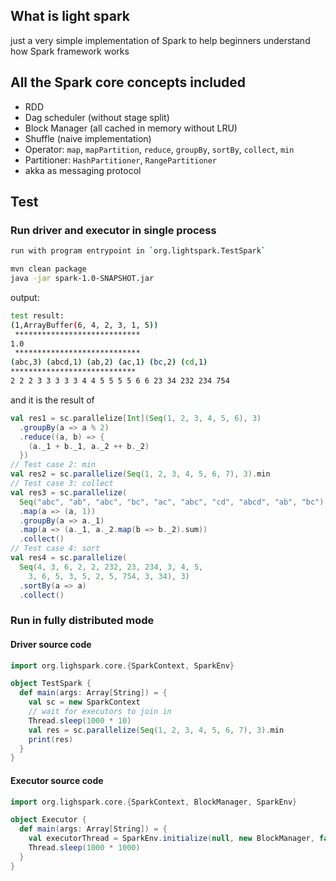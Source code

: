 ## What is light spark
just a very simple implementation of Spark to help beginners understand how Spark framework works

## All the Spark core concepts included
- RDD
- Dag scheduler (without stage split)
- Block Manager (all cached in memory without LRU)
- Shuffle (naive implementation)
- Operator: `map`, `mapPartition`, `reduce`, `groupBy`, `sortBy`, `collect`, `min`
- Partitioner: `HashPartitioner`, `RangePartitioner`
- akka as messaging protocol

## Test
### Run driver and executor in single process
```bash
run with program entrypoint in `org.lightspark.TestSpark`

mvn clean package
java -jar spark-1.0-SNAPSHOT.jar
```
output:
```bash
test result:
(1,ArrayBuffer(6, 4, 2, 3, 1, 5))
 ****************************
1.0
 ****************************
(abc,3) (abcd,1) (ab,2) (ac,1) (bc,2) (cd,1)
****************************
2 2 2 3 3 3 3 3 4 4 5 5 5 5 6 6 23 34 232 234 754
```
and it is the result of 
```scala
val res1 = sc.parallelize[Int](Seq(1, 2, 3, 4, 5, 6), 3)
  .groupBy(a => a % 2)
  .reduce((a, b) => {
    (a._1 + b._1, a._2 ++ b._2)
  })
// Test case 2: min
val res2 = sc.parallelize(Seq(1, 2, 3, 4, 5, 6, 7), 3).min
// Test case 3: collect
val res3 = sc.parallelize(
  Seq("abc", "ab", "abc", "bc", "ac", "abc", "cd", "abcd", "ab", "bc"), 3)
  .map(a => (a, 1))
  .groupBy(a => a._1)
  .map(a => (a._1, a._2.map(b => b._2).sum))
  .collect()
// Test case 4: sort
val res4 = sc.parallelize(
  Seq(4, 3, 6, 2, 2, 232, 23, 234, 3, 4, 5,
    3, 6, 5, 3, 5, 2, 5, 754, 3, 34), 3)
  .sortBy(a => a)
  .collect()
```
### Run in fully distributed mode
#### Driver source code
```scala
import org.lighspark.core.{SparkContext, SparkEnv}

object TestSpark {
  def main(args: Array[String]) = {
    val sc = new SparkContext
    // wait for executors to join in
    Thread.sleep(1000 * 10)
    val res = sc.parallelize(Seq(1, 2, 3, 4, 5, 6, 7), 3).min
    print(res)
  }
}
```
#### Executor source code
```scala
import org.lighspark.core.{SparkContext, BlockManager, SparkEnv}

object Executor {
  def main(args: Array[String]) = {
    val executorThread = SparkEnv.initialize(null, new BlockManager, false, 5, 18888, "DriverActor", "localhost", 22552, "ExecutorActor", "localhost")
    Thread.sleep(1000 * 1000)
  }
}
```
